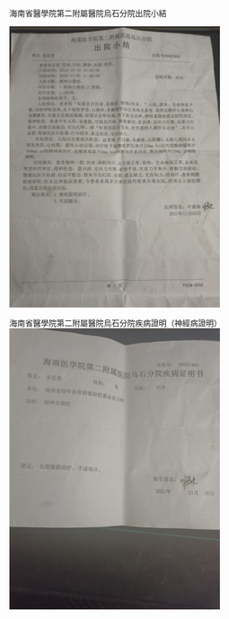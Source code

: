 
海南省醫學院第二附屬醫院烏石分院出院小結

<img src="https://github.com/maidaoren/obj/blob/main/image/%E4%B8%AD%E8%8F%AF%E4%BA%BA%E6%B0%91%E5%85%B1%E5%92%8C%E5%9C%8B%E7%A5%9E%E7%B6%93%E7%97%85%E9%86%AB%E9%99%A2%E7%B5%A6%E7%9A%84%E8%99%9B%E5%81%87%E5%87%BA%E9%99%A2%E5%B0%8F%E7%B5%90.jpg" width="375" alt="假的"/>

海南省醫學院第二附屬醫院烏石分院疾病證明（神經病證明）
<img src="https://github.com/maidaoren/obj/blob/main/image/%E4%B8%AD%E5%85%B1%E7%A5%9E%E7%B6%93%E7%97%85%E9%86%AB%E9%99%A2%E7%B5%A6%E7%9A%84%E8%99%9B%E5%81%87%E7%96%BE%E7%97%85%E8%AD%89%E6%98%8E%E6%9B%B8.jpg" width="375" alt="假的"/>




